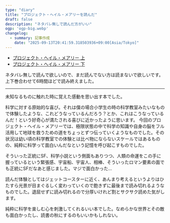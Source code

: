 ```yaml
---
type: "diary"
title: "プロジェクト・ヘイル・メアリーを読んだ"
draft: false
description: "ネタバレ無しで読んだ方がいい"
ogp: 'ogp-big.webp'
changelog:
  - summary: 記事作成
    date: "2025-09-13T20:41:59.318503936+09:00[Asia/Tokyo]"
---
```


<!-- titleは自動で入る -->

- [プロジェクト・ヘイル・メアリー 上](https://www.hayakawa-online.co.jp/shop/g/g0000613891/)
- [プロジェクト・ヘイル・メアリー 下](https://www.hayakawa-online.co.jp/shop/g/g0000613892/)

ネタバレ無しで読んで欲しいので、まだ読んでない方は読まないで欲しいです。
上下巻合わせて6時間ほどで読み終えました。

---

未知なるものに触れた時に覚えた感動を思い出す本でした。

科学に対する原始的な喜び。それは僕の場合小学生の時の科学教室みたいなもので体験したような、これどうなっているんだろう？とか、これはこうなっているんだ！という好奇心が満たされる喜びに近かったように思います。
今回のプロジェクト・ヘイル・メアリーでは、極限状態の中で科学の知識や自身の脳をフル活用して地球を救うための道をちょっとずつ伝っていくようなものでした。その状況は幼い頃の科学教室での体験とは比べ物にならないスケールではあるものの、純粋に科学って面白いんだなという記憶を呼び起こすものでした。

そういった正統にSF、科学小説という側面もありつつ、人類の命運をこの手に握っているという緊張感、宇宙船、宇宙人、相棒、そういったロマン要素の面でも正統にSFだなあと感じました。マジで面白かった...

読んだ体験としてはジェットコースターに近く、あんまり考えるというよりはひたすら光景が目まぐるしく変わっていくので飽きずに最後まで読み切れるようなものでした。退屈せずに読み切れるので分厚いけれど割とサクサク読めた気がします。

純粋に科学を楽しむ心を刺激してくれるいい本でした。なめらかな世界とその敵も面白かったし、読書の秋にするのもいいかもしれない。
